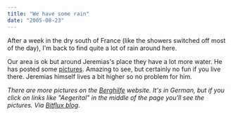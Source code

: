 ```yaml
---
title: "We have some rain"
date: "2005-08-23"
---
```


After a week in the dry south of France (like the showers switched off most of the day), I'm back to find quite a lot of rain around here.

Our area is ok but around Jeremias's place they have a lot more water. He has posted some [pictures](http://jeremias.maerki.org/album/HochwasserAugust2005/index.html). Amazing to see, but certainly no fun if you live there. Jeremias himself lives a bit higher so no problem for him.

_There are more pictures on the [Berghilfe](http://www.berghilfe.ch/medien/unwetterbilder/) website. It's in German, but if you click on links like "Aegerital" in the middle of the page you'll see the pictures. Via [Bitflux blog](http://blog.bitflux.ch/archive/2005/08/24/flood-pictures-by-schweizer-berghilfe-2.html)._
